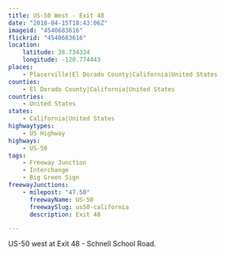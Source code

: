```yaml
---
title: US-50 West - Exit 48
date: "2010-04-15T18:43:06Z"
imageid: "4540683616"
flickrid: "4540683616"
location:
    latitude: 38.734324
    longitude: -120.774443
places:
    - Placerville|El Dorado County|California|United States
counties:
    - El Dorado County|California|United States
countries:
    - United States
states:
    - California|United States
highwaytypes:
    - US Highway
highways:
    - US-50
tags:
    - Freeway Junction
    - Interchange
    - Big Green Sign
freewayJunctions:
    - milepost: "47.50"
      freewayName: US-50
      freewaySlug: us50-california
      description: Exit 48

---
```

US-50 west at Exit 48 - Schnell School Road.